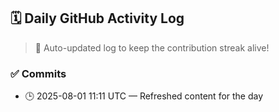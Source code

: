 ## 🗓️ Daily GitHub Activity Log

> 🤖 Auto-updated log to keep the contribution streak alive!

### ✅ Commits

- 🕒 2025-08-01 11:11 UTC — Refreshed content for the day

